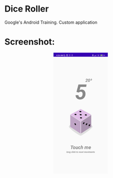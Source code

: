 # Dice Roller
Google's Android Training. Custom application

# Screenshot:
<p align="center">
  <img src="screenshot/dice.jpg" width="180px" />
</p>